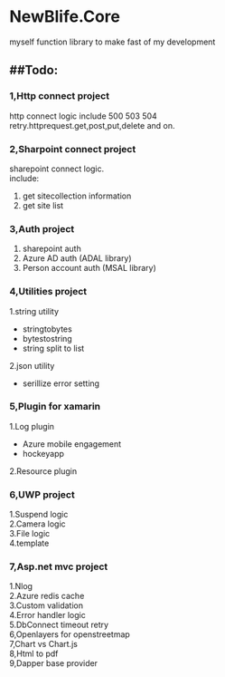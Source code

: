 # NewBlife.Core
myself function library to make fast of my development

##Todo:
----
### 1,Http connect project
http connect logic include 500 503 504 retry.httprequest.get,post,put,delete and on.
### 2,Sharpoint connect project
sharepoint connect logic.   
include:

1. get sitecollection information   
2. get site list   

### 3,Auth project
1. sharepoint auth  
2. Azure AD auth (ADAL library)  
3. Person account auth (MSAL library)  

### 4,Utilities project
1.string utility  
+ stringtobytes  
+ bytestostring  
+ string split to list
    
2.json utility  
+ serillize error setting

### 5,Plugin for xamarin
1.Log plugin  
+ Azure mobile engagement
+ hockeyapp 

2.Resource plugin

### 6,UWP project
1.Suspend logic   
2.Camera logic  
3.File logic  
4.template   

### 7,Asp.net mvc project
1.Nlog   
2.Azure redis cache    
3.Custom validation  
4.Error handler logic    
5.DbConnect timeout retry  
6,Openlayers for openstreetmap  
7,Chart vs Chart.js  
8,Html to pdf  
9,Dapper base provider  
